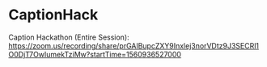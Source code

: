 # CaptionHack
Caption Hackathon (Entire Session): </br>
https://zoom.us/recording/share/prGAlBupcZXY9Inxlej3norVDtz9J3SECRl1O0DjT7OwIumekTziMw?startTime=1560936527000
